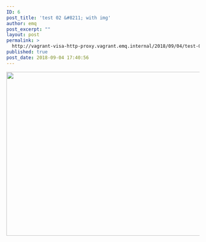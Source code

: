 ```yaml
---
ID: 6
post_title: 'test 02 &#8211; with img'
author: emq
post_excerpt: ""
layout: post
permalink: >
  http://vagrant-visa-http-proxy.vagrant.emq.internal/2018/09/04/test-02-with-img/
published: true
post_date: 2018-09-04 17:40:56
---
```

<img class="alignnone size-full wp-image-7" src="http://vagrant-visa-http-proxy.vagrant.emq.internal/wp-content/uploads/2018/09/what-does-it-mean-when-cat-wags-tail.jpg" alt="" width="590" height="428" />